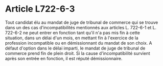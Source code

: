 # Article L722-6-3

<p align='left'>Tout candidat élu au mandat de juge de tribunal de commerce qui se trouve dans un des cas d'incompatibilités mentionnés aux articles L. 722-6-1 et L. 722-6-2 ne peut entrer en fonction tant qu'il n'a pas mis fin à cette situation, dans un délai d'un mois, en mettant fin à l'exercice de la profession incompatible ou en démissionnant du mandat de son choix. A défaut d'option dans le délai imparti, le mandat de juge de tribunal de commerce prend fin de plein droit. Si la cause d'incompatibilité survient après son entrée en fonction, il est réputé démissionnaire.</p>